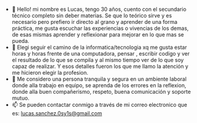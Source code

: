 - 👋 Hello! mi nombre es Lucas, tengo 30 años, cuento con el secundario técnico completo sin deber materias. Se que lo teórico sirve y es necesario pero prefiero ir directo al grano y aprender de una forma práctica, me gusta escuchar las experiencias o vivencias de los demas, de esas mismas aprender y reflexionar para mejorar en lo que mas se pueda.
- 👀 Elegi seguir el camino de la informatica/tecnologia xq me gusta estar horas y horas frente de una computadora, pensar , escribir codigo y ver el resultado de lo que se compila y al mismo tiempo ver de lo que soy capaz de realizar. Y esos detalles fueron los que me llamo la atención y me hicieron elegir la profesion.
- 💞️ Me considero una persona tranquila y segura en un ambiente laboral donde alla trabajo en equipo, se aprenda de los errores en la reflexion, donde alla buen compañerismo, respeto, buena comunicación y soporte mutuo. 
- 📫 Se pueden contactar conmigo a través de mi correo electronico que es:  lucas.sanchez.0sy1s@gmail.com 


<!---
StudentLucas/StudentLucas is a ✨ special ✨ repository because its `README.md` (this file) appears on your GitHub profile.
You can click the Preview link to take a look at your changes.
--->
